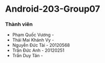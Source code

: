 # Android-203-Group07
### Thành viên
* Phạm Quốc Vương - 
* Thái Mai Khánh Vy - 
* Nguyễn Đức Tài - 20120568
* Trần Đức Anh - 20120251
* Trần Duy Tân - 
